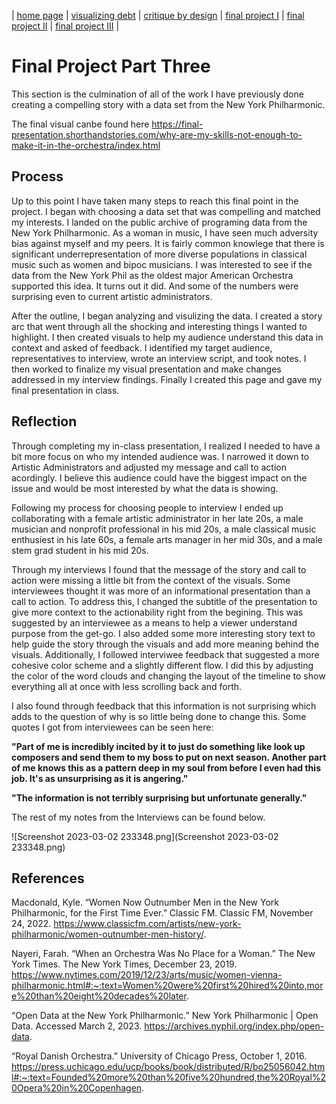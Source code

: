 | [home page](https://obrowdy.github.io/portfolio/) | [visualizing debt](visualizing-government-debt) | [critique by design](critique-by-design) | [final project I](final-project-part-one) | [final project II](final-project-part-two) | [final project III](final-project-part-three) |

# Final Project Part Three
This section is the culmination of all of the work I have previously done creating a compelling story with a data set from the New York Philharmonic. 

The final visual canbe found here https://final-presentation.shorthandstories.com/why-are-my-skills-not-enough-to-make-it-in-the-orchestra/index.html

## Process
Up to this point I have taken many steps to reach this final point in the project. I began with choosing a data set that was compelling and matched my interests. I landed on the public archive of programing data from the New York Philharmonic. As a woman in music, I have seen much adversity bias against myself and my peers. It is fairly common knowlege that there is significant underrepresentation of more diverse populations in classical music such as women and bipoc musicians. I was interested to see if the data from the New York Phil as the oldest major American Orchestra supported this idea. It turns out it did. And some of the numbers were surprising even to current artistic administrators. 

After the outline, I began analyzing and visulizing the data. I created a story arc that went through all the shocking and interesting things I wanted to highlight. I then created visuals to help my audience understand this data in context and asked of feedback. I identified my target audience, representatives to interview, wrote an interview script, and took notes. I then worked to finalize my visual presentation and make changes addressed in my interview findings. Finally I created this page and gave my final presentation in class. 

## Reflection 
Through completing my in-class presentation, I realized I needed to have a bit more focus on who my intended audience was. I narrowed it down to Artistic Administrators and adjusted my message and call to action acordingly. I believe this audience could have the biggest impact on the issue and would be most interested by what the data is showing. 

Following my process for choosing people to interview I ended up collaborating with a female artistic administrator in her late 20s, a  male musician and nonprofit professional in his mid 20s, a male classical music enthusiest in his late 60s, a female arts manager in her mid 30s, and a male stem grad student in his mid 20s. 

Through my interviews I found that the message of the story and call to action were missing a little bit from the context of the visuals. Some interviewees thought it was more of an informational presentation than a call to action. To address this, I changed the subtitle of the presentation to give more context to the actionability right from the begining. This was suggested by an interviewee as a means to help a viewer understand purpose from the get-go. I also added some more interesting story text to help guide the story through the visuals and add more meaning behind the visuals. Additionally, I followed interviwee feedback that suggested a more cohesive color scheme and a slightly different flow. I did this by adjusting the color of the word clouds and changing the layout of the timeline to show everything all at once with less scrolling back and forth. 

I also found through feedback that this information is not surprising which adds to the question of why is so little being done to change this. Some quotes I got from interviewees can be seen here:

**"Part of me is incredibly incited by it to just do something like look up composers and send them to my boss to put on next season. Another part of me knows this as a pattern deep in my soul from before I even had this job. It's as unsurprising as it is angering."**

**"The information is not terribly surprising but unfortunate generally."**

The rest of my notes from the Interviews can be found below. 

![Screenshot 2023-03-02 233348.png](Screenshot 2023-03-02 233348.png)


## References 

Macdonald, Kyle. “Women Now Outnumber Men in the New York Philharmonic, for the First Time Ever.” Classic FM. Classic FM, November 24, 2022. https://www.classicfm.com/artists/new-york-philharmonic/women-outnumber-men-history/. 

Nayeri, Farah. “When an Orchestra Was No Place for a Woman.” The New York Times. The New York Times, December 23, 2019. https://www.nytimes.com/2019/12/23/arts/music/women-vienna-philharmonic.html#:~:text=Women%20were%20first%20hired%20into,more%20than%20eight%20decades%20later. 

“Open Data at the New&nbsp;York Philharmonic.” New York Philharmonic | Open Data. Accessed March 2, 2023. https://archives.nyphil.org/index.php/open-data. 

“Royal Danish Orchestra.” University of Chicago Press, October 1, 2016. https://press.uchicago.edu/ucp/books/book/distributed/R/bo25056042.html#:~:text=Founded%20more%20than%20five%20hundred,the%20Royal%20Opera%20in%20Copenhagen. 

